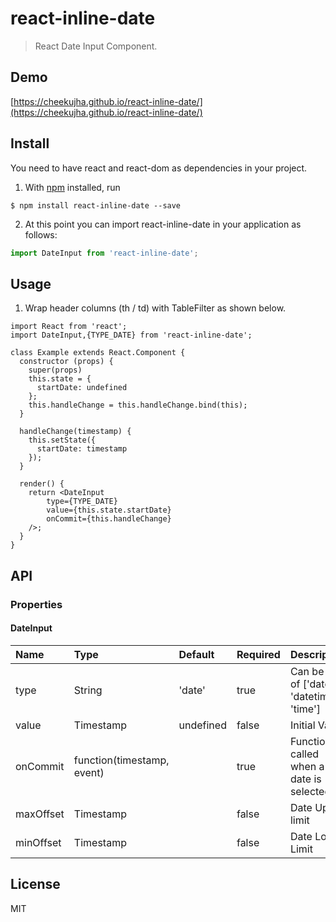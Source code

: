 # react-inline-date

> React Date Input Component.

## Demo

[https://cheekujha.github.io/react-inline-date/](https://cheekujha.github.io/react-inline-date/)

## Install
You need to have react and react-dom as dependencies in your project.

1. With [npm](https://npmjs.org/) installed, run

```
$ npm install react-inline-date --save
```

2. At this point you can import react-inline-date in your application as follows:

```js
import DateInput from 'react-inline-date';

```

## Usage

1. Wrap header columns (th / td) with TableFilter as shown below.
```
import React from 'react';
import DateInput,{TYPE_DATE} from 'react-inline-date';

class Example extends React.Component {
  constructor (props) {
    super(props)
    this.state = {
      startDate: undefined
    };
    this.handleChange = this.handleChange.bind(this);
  }

  handleChange(timestamp) {
    this.setState({
      startDate: timestamp
    });
  }

  render() {
    return <DateInput
        type={TYPE_DATE}
        value={this.state.startDate}
        onCommit={this.handleChange}
    />;
  }
}
```
## API

### Properties

#### DateInput

Name | Type | Default | Required | Description 
:--- | :--- | :------ | :------- | :----------
type | String | 'date' | true | Can be one of ['date', 'datetime', 'time']
value | Timestamp | undefined | false | Initial Value
onCommit | function(timestamp, event) | | true | Function called when a date is selected
maxOffset | Timestamp | | false | Date Upper limit
minOffset | Timestamp | | false | Date Lower Limit

## License

MIT

